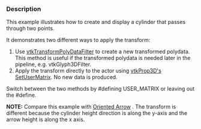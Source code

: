 ### Description
This example illustrates how to create and display a cylinder that passes through two points.

It demonstrates two different ways to apply the transform:
1. Use [vtkTransformPolyDataFilter](http://www.vtk.org/doc/nightly/html/classvtkTransformPolyDataFilter.html) to create a new transformed polydata. This method is useful if the transformed polydata is needed later in the pipeline, e.g. vtkGlyph3DFilter.
2. Apply the transform directly to the actor using [vtkProp3D's SetUserMatrix](http://www.vtk.org/doc/nightly/html/classvtkProp3D.html#a950378fc70405a58bd998c00f84a39a3). No new data is produced.

Switch between the two methods by #defining USER_MATRIX or leaving out the #define.

**NOTE:**  Compare this example with [Oriented Arrow](OrientedArrow) . The transform is different because the cylinder height direction is along the y-axis and the arrow height is along the x axis.
